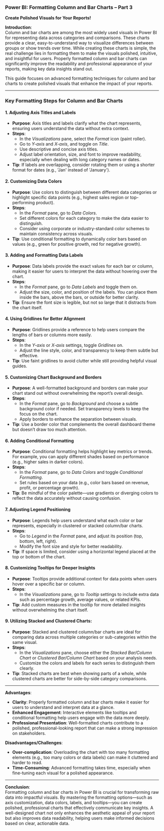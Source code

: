 ### Power BI: Formatting Column and Bar Charts – Part 3  

**Create Polished Visuals for Your Reports!**

**Introduction**:  
Column and bar charts are among the most widely used visuals in Power BI for representing data across categories and comparisons. These charts provide a clear, easy-to-understand way to visualize differences between groups or show trends over time. While creating these charts is simple, the real challenge lies in formatting them to make the visuals polished, intuitive, and insightful for users. Properly formatted column and bar charts can significantly improve the readability and professional appearance of your reports, making key data insights stand out.

This guide focuses on advanced formatting techniques for column and bar charts to create polished visuals that enhance the impact of your reports.

---

### Key Formatting Steps for Column and Bar Charts

#### 1. **Adjusting Axis Titles and Labels**
   - **Purpose**: Axis titles and labels clarify what the chart represents, ensuring users understand the data without extra context.
   - **Steps**:
     - In the *Visualizations* pane, select the *Format* icon (paint roller).
     - Go to *Y-axis* and *X-axis*, and toggle on *Title*.
     - Use descriptive and concise axis titles.
     - Adjust label orientation, size, and font to improve readability, especially when dealing with long category names or dates.
   - **Tip**: If labels are overlapping, consider rotating them or using a shorter format for dates (e.g., 'Jan' instead of 'January').

#### 2. **Customizing Data Colors**
   - **Purpose**: Use colors to distinguish between different data categories or highlight specific data points (e.g., highest sales region or top-performing product).
   - **Steps**:
     - In the *Format* pane, go to *Data Colors*.
     - Set different colors for each category to make the data easier to distinguish.
     - Consider using corporate or industry-standard color schemes to maintain consistency across visuals.
   - **Tip**: Use conditional formatting to dynamically color bars based on values (e.g., green for positive growth, red for negative growth).

#### 3. **Adding and Formatting Data Labels**
   - **Purpose**: Data labels provide the exact values for each bar or column, making it easier for users to interpret the data without hovering over the chart.
   - **Steps**:
     - In the *Format* pane, go to *Data Labels* and toggle them on.
     - Adjust the size, color, and position of the labels. You can place them inside the bars, above the bars, or outside for better clarity.
   - **Tip**: Ensure the font size is legible, but not so large that it distracts from the chart itself.

#### 4. **Using Gridlines for Better Alignment**
   - **Purpose**: Gridlines provide a reference to help users compare the lengths of bars or columns more easily.
   - **Steps**:
     - In the *Y-axis* or *X-axis* settings, toggle *Gridlines* on.
     - Adjust the line style, color, and transparency to keep them subtle but effective.
   - **Tip**: Use faint gridlines to avoid clutter while still providing helpful visual guides.

#### 5. **Customizing Chart Background and Borders**
   - **Purpose**: A well-formatted background and borders can make your chart stand out without overwhelming the report’s overall design.
   - **Steps**:
     - In the *Format* pane, go to *Background* and choose a subtle background color if needed. Set transparency levels to keep the focus on the chart.
     - Apply borders to enhance the separation between visuals.
   - **Tip**: Use a border color that complements the overall dashboard theme but doesn’t draw too much attention.

#### 6. **Adding Conditional Formatting**
   - **Purpose**: Conditional formatting helps highlight key metrics or trends. For example, you can apply different shades based on performance (e.g., higher sales in darker colors).
   - **Steps**:
     - In the *Format* pane, go to *Data Colors* and toggle *Conditional Formatting*.
     - Set rules based on your data (e.g., color bars based on revenue, profit, or percentage growth).
   - **Tip**: Be mindful of the color palette—use gradients or diverging colors to reflect the data accurately without causing confusion.

#### 7. **Adjusting Legend Positioning**
   - **Purpose**: Legends help users understand what each color or bar represents, especially in clustered or stacked column/bar charts.
   - **Steps**:
     - Go to *Legend* in the *Format* pane, and adjust its position (top, bottom, left, right).
     - Modify the font size and style for better readability.
   - **Tip**: If space is limited, consider using a horizontal legend placed at the top or bottom of the chart.

#### 8. **Customizing Tooltips for Deeper Insights**
   - **Purpose**: Tooltips provide additional context for data points when users hover over a specific bar or column.
   - **Steps**:
     - In the *Visualizations* pane, go to *Tooltip* settings to include extra data such as percentage growth, average values, or related KPIs.
   - **Tip**: Add custom measures in the tooltip for more detailed insights without overwhelming the chart itself.

#### 9. **Utilizing Stacked and Clustered Charts**:
   - **Purpose**: Stacked and clustered column/bar charts are ideal for comparing data across multiple categories or sub-categories within the same visual.
   - **Steps**:
     - In the *Visualizations* pane, choose either the *Stacked Bar/Column Chart* or *Clustered Bar/Column Chart* based on your analysis needs.
     - Customize the colors and labels for each series to distinguish them clearly.
   - **Tip**: Stacked charts are best when showing parts of a whole, while clustered charts are better for side-by-side category comparisons.

---

**Advantages**:
- **Clarity**: Properly formatted column and bar charts make it easier for users to understand and interpret data at a glance.
- **Enhanced Engagement**: Interactive elements like tooltips and conditional formatting help users engage with the data more deeply.
- **Professional Presentation**: Well-formatted charts contribute to a polished, professional-looking report that can make a strong impression on stakeholders.

**Disadvantages/Challenges**:
- **Over-complication**: Overloading the chart with too many formatting elements (e.g., too many colors or data labels) can make it cluttered and harder to read.
- **Time-Consuming**: Advanced formatting takes time, especially when fine-tuning each visual for a polished appearance.

---

**Conclusion**:  
Formatting column and bar charts in Power BI is crucial for transforming raw data into impactful visuals. By mastering the formatting options—such as axis customization, data colors, labels, and tooltips—you can create polished, professional charts that effectively communicate key insights. A well-designed chart not only enhances the aesthetic appeal of your report but also improves data readability, helping users make informed decisions based on clear, actionable data.